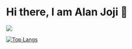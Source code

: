 # Hi there, I am Alan Joji 👋

<img src="https://github-readme-stats.vercel.app/api?username=alanjoji&show_icons=true&theme=transparent" />


[![Top Langs](https://github-readme-stats.vercel.app/api/top-langs/?username=alanjoji&layout=compact)](https://github.com/anuraghazra/github-readme-stats)
